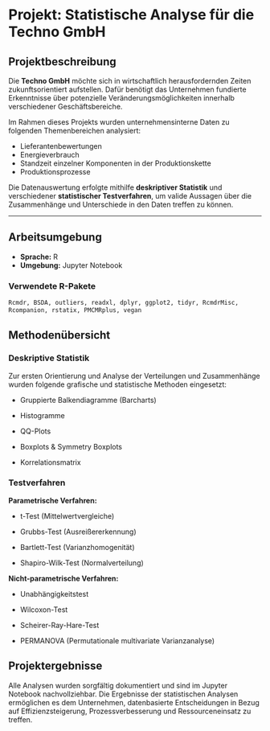 # Projekt: Statistische Analyse für die Techno GmbH

## Projektbeschreibung

Die **Techno GmbH** möchte sich in wirtschaftlich herausfordernden Zeiten zukunftsorientiert aufstellen. Dafür benötigt das Unternehmen fundierte Erkenntnisse über potenzielle Veränderungsmöglichkeiten innerhalb verschiedener Geschäftsbereiche.

Im Rahmen dieses Projekts wurden unternehmensinterne Daten zu folgenden Themenbereichen analysiert:

- Lieferantenbewertungen  
- Energieverbrauch  
- Standzeit einzelner Komponenten in der Produktionskette  
- Produktionsprozesse

Die Datenauswertung erfolgte mithilfe **deskriptiver Statistik** und verschiedener **statistischer Testverfahren**, um valide Aussagen über die Zusammenhänge und Unterschiede in den Daten treffen zu können.

---

## Arbeitsumgebung

- **Sprache:** R  
- **Umgebung:** Jupyter Notebook

### Verwendete R-Pakete

```r
Rcmdr, BSDA, outliers, readxl, dplyr, ggplot2, tidyr, RcmdrMisc,
Rcompanion, rstatix, PMCMRplus, vegan
````

## Methodenübersicht

### Deskriptive Statistik

Zur ersten Orientierung und Analyse der Verteilungen und Zusammenhänge wurden folgende grafische und statistische Methoden eingesetzt:

- Gruppierte Balkendiagramme (Barcharts)

- Histogramme

- QQ-Plots

- Boxplots & Symmetry Boxplots

- Korrelationsmatrix

### Testverfahren

**Parametrische Verfahren:**
- t-Test (Mittelwertvergleiche)

- Grubbs-Test (Ausreißererkennung)

- Bartlett-Test (Varianzhomogenität)

- Shapiro-Wilk-Test (Normalverteilung)

**Nicht-parametrische Verfahren:**
- Unabhängigkeitstest

- Wilcoxon-Test

- Scheirer-Ray-Hare-Test

- PERMANOVA (Permutationale multivariate Varianzanalyse)

## Projektergebnisse
Alle Analysen wurden sorgfältig dokumentiert und sind im Jupyter Notebook nachvollziehbar.
Die Ergebnisse der statistischen Analysen ermöglichen es dem Unternehmen, datenbasierte Entscheidungen in Bezug auf Effizienzsteigerung, Prozessverbesserung und Ressourceneinsatz zu treffen.

